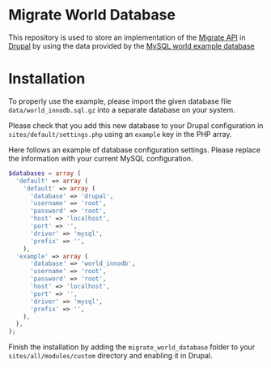 Migrate World Database
======================

This repository is used to store an implementation of the [Migrate API](http://drupal.org/project/migrate) in [Drupal](http://drupal.org/download) by using the data provided by the [MySQL world example database](http://dev.mysql.com/doc/index-other.html)

Installation
============

To properly use the example, please import the given database file `data/world_innodb.sql.gz` into a separate database on your system.


Please check that you add this new database to your Drupal configuration in `sites/default/settings.php` using an `example` key in the PHP array.

Here follows an example of database configuration settings. Please replace the information with your current MySQL configuration.

```php
$databases = array (
  'default' => array (
    'default' => array (
      'database' => 'drupal',
      'username' => 'root',
      'password' => 'root',
      'host' => 'localhost',
      'port' => '',
      'driver' => 'mysql',
      'prefix' => '',
    ),
  'example' => array (
      'database' => 'world_innodb',
      'username' => 'root',
      'password' => 'root',
      'host' => 'localhost',
      'port' => '',
      'driver' => 'mysql',
      'prefix' => '',
    ),
  ),
);
```

Finish the installation by adding the `migrate_world_database` folder to your `sites/all/modules/custom` directory and enabling it in Drupal.